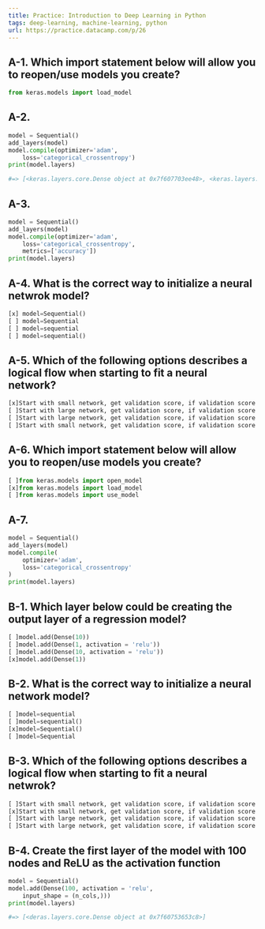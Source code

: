```yaml
---
title: Practice: Introduction to Deep Learning in Python
tags: deep-learning, machine-learning, python
url: https://practice.datacamp.com/p/26
---
```


## A-1. Which import statement below will allow you to reopen/use models you create?
```python
from keras.models import load_model
```

## A-2.
```python
model = Sequential()
add_layers(model)
model.compile(optimizer='adam',
    loss='categorical_crossentropy')
print(model.layers)

#=> [<keras.layers.core.Dense object at 0x7f607703ee48>, <keras.layers.core.Dense object at 0x7f60770424e0>]
```

## A-3.
```python
model = Sequential()
add_layers(model)
model.compile(optimizer='adam',
    loss='categorical_crossentropy',
    metrics=['accuracy'])
print(model.layers)
```

## A-4. What is the correct way to initialize a neural netwrok model?
```python
[x] model=Sequential()
[ ] model=Sequential
[ ] model=sequential
[ ] model=sequential()
```

## A-5. Which of the following options describes a logical flow when starting to fit a neural network?
```txt
[x]Start with small network, get validation score, if validation score is still getting better, increase model capacity
[ ]Start with large network, get validation score, if validation score is still getting better, increase model capacity
[ ]Start with large network, get validation score, if validation score is still getting better, decrease model capacity
[ ]Start with small network, get validation score, if validation score is still getting better, decrease model capacity
```

## A-6. Which import statement below will allow you to reopen/use models you create?
```python
[ ]from keras.models import open_model
[x]from keras.models import load_model
[ ]from keras.models import use_model
```

## A-7.
```python
model = Sequential()
add_layers(model)
model.compile(
    optimizer='adam',
    loss='categorical_crossentropy'
)
print(model.layers)
```

## B-1. Which layer below could be creating the output layer of a regression model?
```python
[ ]model.add(Dense(10))
[ ]model.add(Dense(1, activation = 'relu'))
[ ]model.add(Dense(10, activation = 'relu'))
[x]model.add(Dense(1))
```

## B-2. What is the correct way to initialize a neural network model?
```python
[ ]model=sequential
[ ]model=sequential()
[x]model=Sequential()
[ ]model=Sequential
```

## B-3. Which of the following options describes a logical flow when starting to fit a neural netwrok?
```txt
[ ]Start with small network, get validation score, if validation score is still getting better, decrease model capacity
[x]Start with small network, get validation score, if validation score is still getting better, increase model capacity
[ ]Start with large network, get validation score, if validation score is still getting better, decrease model capacity
[ ]Start with large network, get validation score, if validation score is still getting better, increase model capacity
```

## B-4. Create the first layer of the model with 100 nodes and ReLU as the activation function
```python
model = Sequential()
model.add(Dense(100, activation = 'relu',
    input_shape = (n_cols,)))
print(model.layers)

#=> [<deras.layers.core.Dense object at 0x7f60753653c8>]
```
